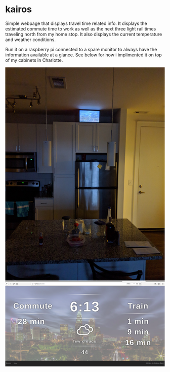 # kairos
Simple webpage that displays travel time related info.  It displays the estimated commute time to work as well as the next three light rail times traveling north from my home stop.  It also displays the current temperature and weather conditions.  

Run it on a raspberry pi connected to a spare monitor to always have the information available at a glance.  See below for how i implimented it on top of my cabinets in Charlotte.  

![Alt text](Kairos1.JPG?raw=true "Kairos in Action")  
![Alt text](Kairos.png?raw=true "Kairos Screen")  

